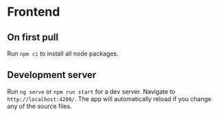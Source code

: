 # Frontend

## On first pull

Run `npm ci` to install all node packages.

## Development server

Run `ng serve` or `npm run start` for a dev server. Navigate to `http://localhost:4200/`. The app will automatically
reload if you change any of the source files.
